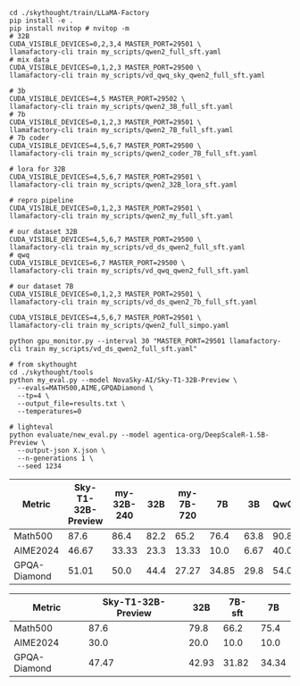 ```shell
cd ./skythought/train/LLaMA-Factory
pip install -e .
pip install nvitop # nvitop -m
# 32B
CUDA_VISIBLE_DEVICES=0,2,3,4 MASTER_PORT=29501 \
llamafactory-cli train my_scripts/qwen2_full_sft.yaml
# mix data
CUDA_VISIBLE_DEVICES=0,1,2,3 MASTER_PORT=29500 \
llamafactory-cli train my_scripts/vd_qwq_sky_qwen2_full_sft.yaml

# 3b
CUDA_VISIBLE_DEVICES=4,5 MASTER_PORT=29502 \
llamafactory-cli train my_scripts/qwen2_3B_full_sft.yaml
# 7b
CUDA_VISIBLE_DEVICES=0,1,2,3 MASTER_PORT=29501 \
llamafactory-cli train my_scripts/qwen2_7B_full_sft.yaml
# 7b coder
CUDA_VISIBLE_DEVICES=4,5,6,7 MASTER_PORT=29500 \
llamafactory-cli train my_scripts/qwen2_coder_7B_full_sft.yaml

# lora for 32B
CUDA_VISIBLE_DEVICES=4,5,6,7 MASTER_PORT=29501 \
llamafactory-cli train my_scripts/qwen2_32B_lora_sft.yaml

# repro pipeline
CUDA_VISIBLE_DEVICES=0,1,2,3 MASTER_PORT=29501 \
llamafactory-cli train my_scripts/qwen2_my_full_sft.yaml

# our dataset 32B
CUDA_VISIBLE_DEVICES=4,5,6,7 MASTER_PORT=29500 \
llamafactory-cli train my_scripts/vd_ds_qwen2_full_sft.yaml
# qwq
CUDA_VISIBLE_DEVICES=6,7 MASTER_PORT=29500 \
llamafactory-cli train my_scripts/vd_qwq_qwen2_full_sft.yaml

# our dataset 7B
CUDA_VISIBLE_DEVICES=0,1,2,3 MASTER_PORT=29501 \
llamafactory-cli train my_scripts/vd_ds_qwen2_7b_full_sft.yaml

CUDA_VISIBLE_DEVICES=4,5,6,7 MASTER_PORT=29501 \
llamafactory-cli train my_scripts/qwen2_full_simpo.yaml

python gpu_monitor.py --interval 30 "MASTER_PORT=29501 llamafactory-cli train my_scripts/vd_ds_qwen2_full_sft.yaml"
```

```shell
# from skythought
cd ./skythought/tools
python my_eval.py --model NovaSky-AI/Sky-T1-32B-Preview \
  --evals=MATH500,AIME,GPQADiamond \
  --tp=4 \
  --output_file=results.txt \
  --temperatures=0

# lighteval
python evaluate/new_eval.py --model agentica-org/DeepScaleR-1.5B-Preview \
  --output-json X.json \
  --n-generations 1 \
  --seed 1234

```

| Metric       | Sky-T1-32B-Preview | my-32B-240 | 32B  | my-7B-720 | 7B    | 3B   | QwQ  | ds-r1 | o1-preview |
|--------------|--------------------|------------|------|-----------|-------|------|------|-------|------------|
| Math500      | 87.6               | 86.4       | 82.2 | 65.2      | 76.4  | 63.8 | 90.8 |       | 81.4       |
| AIME2024     | 46.67              | 33.33      | 23.3 | 13.33     | 10.0  | 6.67 | 40.0 |       | 40.0       |
| GPQA-Diamond | 51.01              | 50.0       | 44.4 | 27.27     | 34.85 | 29.8 | 54.0 |       | 75.2       |

| Metric       | Sky-T1-32B-Preview | 32B   | 7B-sft    | 7B    |
|--------------|--------------------|-------|-----------|-------|
| Math500      | 87.6               | 79.8  | 66.2      | 75.4  |
| AIME2024     | 30.0               | 20.0  | 10.0      | 10.0  |
| GPQA-Diamond | 47.47              | 42.93 | 31.82     | 34.34 |